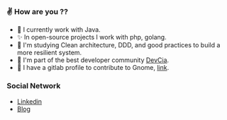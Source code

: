 ### :v: How are you ?? 

- :yellow_heart:  I currently work with Java.
- :sparkles: In open-source projects I work with php, golang.
- 🌱  I'm studying Clean architecture, DDD, and good practices to build a more resilient system.
- 👯  I'm part of the best developer community [DevCia](https://github.com/DevCia).
- :revolving_hearts: I have a gitlab profile to contribute to Gnome, [link](https://gitlab.gnome.org/SonecaBed). 

### Social Network
- [Linkedin](https://www.linkedin.com/in/claudio-silva-junior-12aba9158/)
- [Blog](https://medium.com/@kraudioKode)

